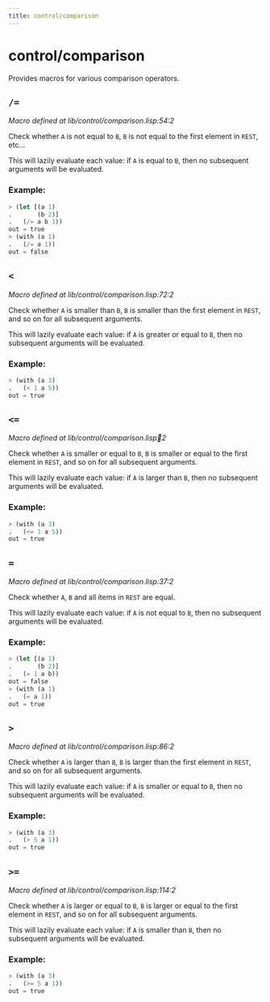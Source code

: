 ```yaml
---
title: control/comparison
---
```

# control/comparison
Provides macros for various comparison operators.

## `/=`
*Macro defined at lib/control/comparison.lisp:54:2*

Check whether `A` is not equal to `B`, `B` is not equal to the first element
in `REST`, etc...

This will lazily evaluate each value: if `A` is equal to `B`, then no
subsequent arguments will be evaluated.

### Example:
```cl
> (let [(a 1)
.       (b 2)]
.   (/= a b 1))
out = true
> (with (a 1)
.   (/= a 1))
out = false
```

## `<`
*Macro defined at lib/control/comparison.lisp:72:2*

Check whether `A` is smaller than `B`, `B` is smaller than the first element
in `REST`, and so on for all subsequent arguments.

This will lazily evaluate each value: if `A` is greater or equal to `B`,
then no subsequent arguments will be evaluated.

### Example:
```cl
> (with (a 3)
.   (< 1 a 5))
out = true
```

## `<=`
*Macro defined at lib/control/comparison.lisp:100:2*

Check whether `A` is smaller or equal to `B`, `B` is smaller or equal to the
first element in `REST`, and so on for all subsequent arguments.

This will lazily evaluate each value: if `A` is larger than `B`,
then no subsequent arguments will be evaluated.

### Example:
```cl
> (with (a 3)
.   (<= 1 a 5))
out = true
```

## `=`
*Macro defined at lib/control/comparison.lisp:37:2*

Check whether `A`, `B` and all items in `REST` are equal.

This will lazily evaluate each value: if `A` is not equal to `B`, then no
subsequent arguments will be evaluated.

### Example:
```cl
> (let [(a 1)
.       (b 2)]
.   (= 1 a b))
out = false
> (with (a 1)
.   (= a 1))
out = true
```

## `>`
*Macro defined at lib/control/comparison.lisp:86:2*

Check whether `A` is larger than `B`, `B` is larger than the first element
in `REST`, and so on for all subsequent arguments.

This will lazily evaluate each value: if `A` is smaller or equal to `B`,
then no subsequent arguments will be evaluated.

### Example:
```cl
> (with (a 3)
.   (> 5 a 1))
out = true
```

## `>=`
*Macro defined at lib/control/comparison.lisp:114:2*

Check whether `A` is larger or equal to `B`, `B` is larger or equal to the
first element in `REST`, and so on for all subsequent arguments.

This will lazily evaluate each value: if `A` is smaller than `B`,
then no subsequent arguments will be evaluated.

### Example:
```cl
> (with (a 3)
.   (>= 5 a 1))
out = true
```

